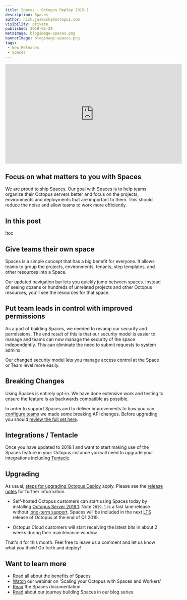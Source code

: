 ```yaml
---
title: Spaces - Octopus Deploy 2019.1
description: Spaces
author: nick.josevski@octopus.com
visibility: private
published: 2019-01-29
metaImage: blogimage-spaces.png
bannerImage: blogimage-spaces.png
tags:
 - New Releases
 - Spaces
---
```


<iframe width="560" height="315" src="https://www.youtube.com/embed/9YztgS1wUmk" frameborder="0" allowfullscreen></iframe>

<h2>Focus on what matters to you with Spaces</h2>

We are proud to ship [Spaces](https://octopus.com/spaces). Our goal with Spaces is to help teams organize their Octopus servers better and focus on the projects, environments and deployments that are important to them. This should reduce the noise and allow teams to work more efficiently. 

<h2>In this post</h2>

!toc

## Give teams their own space

Spaces is a simple concept that has a big benefit for everyone. It allows teams to group the projects, environments, tenants, step templates, and other resources into a Space. 

Our updated navigation bar lets you quickly jump between spaces. Instead of seeing dozens or hundreds of unrelated projects and other Octopus resources, you'll see the resources for that space.

## Put team leads in control with improved permissions

As a part of building Spaces, we needed to revamp our security and permissions. The end result of this is that our security model is easier to manage and teams can now manage the security of the space independently. This can eliminate the need to submit requests to system admins.

Our changed security model lets you manage access control at the Space or Team level more easily.

## Breaking Changes

Using Spaces is entirely opt-in. We have done extensive work and testing to ensure the feature is as backwards compatible as possible.

In order to support Spaces and to deliver improvements to how you can [configure teams](https://octopus.com/blog/team-configuration-improvements) we made some breaking API changes. Before upgrading you should [review the full set here](https://octopus.com/downloads/compare?from=2018.12.1&to=2019.1.0).

## Integrations / Tentacle

Once you have updated to 2019.1 and want to start making use of the Spaces feature in your Octopus instance you will need to upgrade your integrations including [Tentacle](https://octopus.com/downloads).

## Upgrading

As usual, [steps for upgrading Octopus Deploy](https://octopus.com/docs/administration/upgrading) apply. Please see the [release notes](https://octopus.com/downloads/compare?to=2019.1.0) for further information. 

* Self-hosted Octopus customers can start using Spaces today by installing [Octopus Server 2019.1](https://octopus.com/downloads). Note `2019.1` is a fast lane release without [long-term support](https://octopus.com/docs/administration/upgrading/long-term-support). Spaces will be included in the next [LTS](https://octopus.com/docs/administration/upgrading/long-term-support) release of Octopus at the end of Q1 2019.

* Octopus Cloud customers will start receiving the latest bits in about 2 weeks during their maintenance window.

That's it for this month. Feel free to leave us a comment and let us know what you think! Go forth and deploy!

## Want to learn more

- [Read](https://octopus.com/spaces) all about the benefits of Spaces
- [Watch](https://hello.octopus.com/webinar-spaces-workers/on-demand?utm_referrer=http%3A%2F%2Foctopus.com%2Fblog%2Foctopus-release-2019.1) our webinar on 'Scaling your Octopus with Spaces and Workers'
- [Read](https://g.octopushq.com/spaces) the Spaces documentation
- [Read](https://octopus.com/blog/octopus-spaces-blog-series-kick-off) about our journey building Spaces in our blog series
